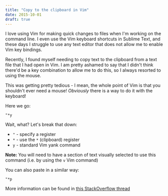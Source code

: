 ```yaml
---
title: "Copy to the clipboard in Vim"
date: 2015-10-01
draft: true
---
```

I love using Vim for making quick changes to files when I'm working on the command line. I even use the Vim keyboard shortcuts in Sublime Text, and these days I struggle to use any text editor that does not allow me to enable Vim key bindings.

Recently, I found myself needing to copy text to the clipboard from a text file that I had open in Vim. I am pretty ashamed to say that I didn't think there'd be a key combination to allow me to do this, so I always resorted to using the mouse.

This was getting pretty tedious - I mean, the whole point of Vim is that you shouldn't ever need a mouse! *Obviously* there is a way to do it with the keyboard!

Here we go:

  ```
  "*y
  ```

Wait, what? Let's break that down:

* `"` - specify a register
* `*` - use the `*` (clipboard) register
* `y` - standard Vim yank command

**Note:** You will need to have a section of text visually selected to use this command (i.e. by using the `v` Vim command)

You can also paste in a similar way:

  ```
  "*p
  ```

More information can be found in [this StackOverflow thread][so-thread]


<!--- Links -->

[so-thread]: http://stackoverflow.com/questions/3961859/how-to-copy-to-clipboard-using-vim
